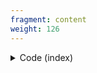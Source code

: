 ```yaml
---
fragment: content
weight: 126
---
```


<details><summary>Code (index)</summary>
```
+++
fragment = "items"
#disabled = false
date = "2017-10-04"
weight = 125
background = "secondary"

#title = ""
#subtitle = ""
#title_align = "left" # Default is center, can be left, right or center
+++
```
</details>

<details>
<summary>Code (subitem)</summary>
```
+++
weight = 10

[asset]
  icon = "fas fa-random"
  url = "#"
+++
```
</details>
